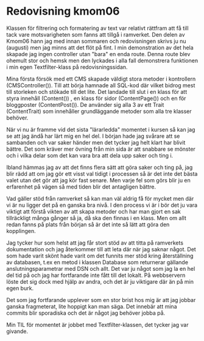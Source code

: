 ---
---
Redovisning kmom06
=========================

Klassen för filtrering och formatering av text var relativt rättfram att få till tack vare motsvarigheten som fanns att tillgå i ramverket. Den delen av Kmom06 hann jag med innan sommaren och redovisningen skrivs ju nu (augusti) men jag minns att det flöt på fint. I min demonstration av det hela skapade jag ingen controller utan "bara" en enda route. Denna route blev ohemult stor och hemsk men den lyckades i alla fall demonstrera funktionen i min egen Textfilter-klass på redovisningssidan.

Mina första försök med ett CMS skapade väldigt stora metoder i kontrollern (CMSController()). Till att börja hamnade all SQL-kod där vilket bidrog mest till storleken och stökade till det lite. Det landade till slut i en klass för att styra innehåll (Content()) , en klass för sidor (ContentPage()) och en för bloggposter (ContentPost()). De använder sig alla 3 av ett Trait (ContentTrait) som innehåller grundläggande metoder som alla tre klasser behöver.

När vi nu är framme vid det sista "lärarledda" momentet i kursen så kan jag se att jag ändå har lärt mig en hel del. I början hade jag svårare att se sambanden och var saker händer men det tycker jag helt klart har blivit bättre. Det som kräver mer övning från min sida är att snabbare se mönster och i vilka delar som det kan vara bra att dela upp saker och ting i. 

Ibland hämmas jag av att det finns flera sätt att göra saker och ting på, jag blir rädd att om jag gör ett visst val tidigt i processen så är det inte det bästa valet utan det gör att jag kör fast senare. Men varje fel som görs blir ju en erfarenhet på vägen så med tiden blir det antagligen bättre.

Vad gäller stöd från ramverket så kan man väl aldrig få för mycket men där vi är nu ligger det på en ganska bra nivå. I den process vi är i bör det ju vara viktigt att förstå vikten av att skapa metoder och har man gjort en sak tillräckligt många gånger så ja, då ska den finnas i en klass. Men om allt redan fanns på plats från början så är det inte så lätt att göra den kopplingen.


Jag tycker hur som helst att jag får stort stöd av att titta på ramverkets dokumentation och jag återkommer till att leta där när jag saknar något. Det som hade varit skönt hade varit om det funnits mer stöd kring återställning av databasen, t.ex en metod i klassen Database som returnerar gällande anslutningsparametrar med DSN och allt. Det var ju något som jag la en hel del tid på och jag har fortfarande inte fått till det lokalt. På webbservern löste det sig dock med hjälp av andra, och det är ju viktigare där än på min egen burk.

Det som jag fortfarande upplever som en stor brist hos mig är att jag jobbar ganska fragmeterat, lite hoppigt kan man säga. Det innebär att mina commits blir sporadiska och det är något jag behöver jobba på. 

Min TIL för momentet är jobbet med Textfilter-klassen, det tycker jag var givande.